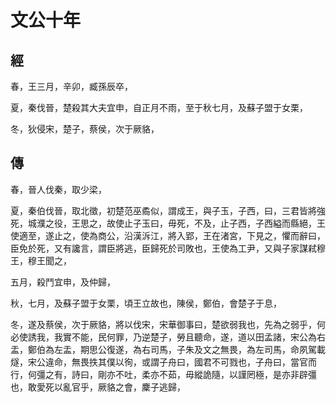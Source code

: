 # 文公十年
## 經

春，王三月，辛卯，臧孫辰卒，

夏，秦伐晉，楚殺其大夫宜申，自正月不雨，至于秋七月，及蘇子盟于女栗，

冬，狄侵宋，楚子，蔡侯，次于厥貉，

## 傳

春，晉人伐秦，取少梁，

夏，秦伯伐晉，取北徵，初楚范巫矞似，謂成王，與子玉，子西，曰，三君皆將強死，城濮之役，王思之，故使止子玉曰，毋死，不及，止子西，子西縊而縣絕，王使適至，遂止之，使為商公，沿漢泝江，將入郢，王在渚宮，下見之，懼而辭曰，臣免於死，又有讒言，謂臣將逃，臣歸死於司敗也，王使為工尹，又與子家謀弒穆王，穆王聞之，

五月，殺鬥宜申，及仲歸，

秋，七月，及蘇子盟于女栗，頃王立故也，陳侯，鄭伯，會楚子于息，

冬，遂及蔡侯，次于厥貉，將以伐宋，宋華御事曰，楚欲弱我也，先為之弱乎，何必使誘我，我實不能，民何罪，乃逆楚子，勞且聽命，遂，道以田孟諸，宋公為右盂，鄭伯為左盂，期思公復遂，為右司馬，子朱及文之無畏，為左司馬，命夙駕載燧，宋公違命，無畏抶其僕以徇，或謂子舟曰，國君不可戮也，子舟曰，當官而行，何彊之有，詩曰，剛亦不吐，柔亦不茹，毋縱詭隨，以謹罔極，是亦非辟彊也，敢愛死以亂官乎，厥貉之會，麇子逃歸，

